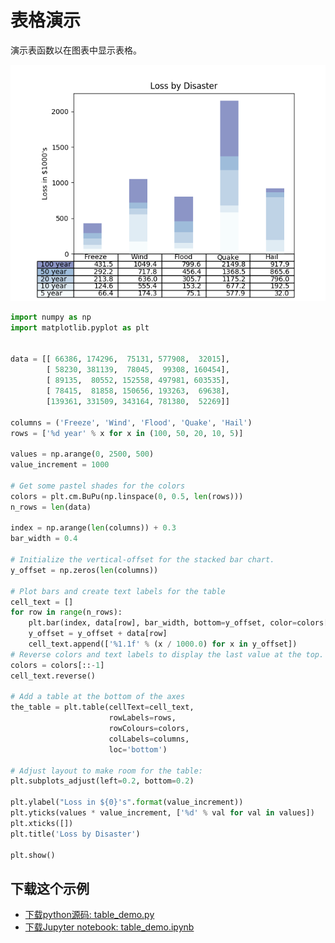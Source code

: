 # 表格演示

演示表函数以在图表中显示表格。

![表格演示示例](/static/images/gallery/sphx_glr_table_demo_001.png)

```python
import numpy as np
import matplotlib.pyplot as plt


data = [[ 66386, 174296,  75131, 577908,  32015],
        [ 58230, 381139,  78045,  99308, 160454],
        [ 89135,  80552, 152558, 497981, 603535],
        [ 78415,  81858, 150656, 193263,  69638],
        [139361, 331509, 343164, 781380,  52269]]

columns = ('Freeze', 'Wind', 'Flood', 'Quake', 'Hail')
rows = ['%d year' % x for x in (100, 50, 20, 10, 5)]

values = np.arange(0, 2500, 500)
value_increment = 1000

# Get some pastel shades for the colors
colors = plt.cm.BuPu(np.linspace(0, 0.5, len(rows)))
n_rows = len(data)

index = np.arange(len(columns)) + 0.3
bar_width = 0.4

# Initialize the vertical-offset for the stacked bar chart.
y_offset = np.zeros(len(columns))

# Plot bars and create text labels for the table
cell_text = []
for row in range(n_rows):
    plt.bar(index, data[row], bar_width, bottom=y_offset, color=colors[row])
    y_offset = y_offset + data[row]
    cell_text.append(['%1.1f' % (x / 1000.0) for x in y_offset])
# Reverse colors and text labels to display the last value at the top.
colors = colors[::-1]
cell_text.reverse()

# Add a table at the bottom of the axes
the_table = plt.table(cellText=cell_text,
                      rowLabels=rows,
                      rowColours=colors,
                      colLabels=columns,
                      loc='bottom')

# Adjust layout to make room for the table:
plt.subplots_adjust(left=0.2, bottom=0.2)

plt.ylabel("Loss in ${0}'s".format(value_increment))
plt.yticks(values * value_increment, ['%d' % val for val in values])
plt.xticks([])
plt.title('Loss by Disaster')

plt.show()
```

## 下载这个示例
            
- [下载python源码: table_demo.py](https://matplotlib.org/_downloads/table_demo.py)
- [下载Jupyter notebook: table_demo.ipynb](https://matplotlib.org/_downloads/table_demo.ipynb)